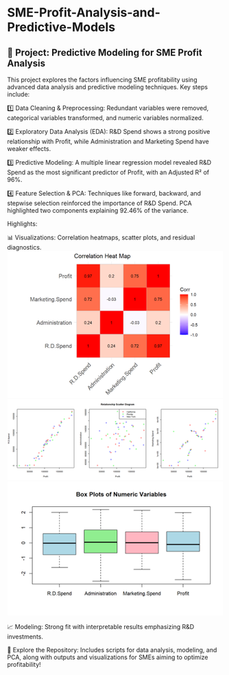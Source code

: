 # SME-Profit-Analysis-and-Predictive-Models

## 🚀 Project: Predictive Modeling for SME Profit Analysis

This project explores the factors influencing SME profitability using advanced data analysis and predictive modeling techniques. Key steps include:

1️⃣ Data Cleaning & Preprocessing: Redundant variables were removed, categorical variables transformed, and numeric variables normalized.

2️⃣ Exploratory Data Analysis (EDA): R&D Spend shows a strong positive relationship with Profit, while Administration and Marketing Spend have weaker effects.

3️⃣ Predictive Modeling: A multiple linear regression model revealed R&D Spend as the most significant predictor of Profit, with an Adjusted R² of 96%.

4️⃣ Feature Selection & PCA: Techniques like forward, backward, and stepwise selection reinforced the importance of R&D Spend. PCA highlighted two components explaining 92.46% of the variance.

Highlights:

📊 Visualizations: Correlation heatmaps, scatter plots, and residual diagnostics.
![](https://github.com/Nareshkumarmallela/SME-Profit-Analysis-and-Predictive-Models/blob/main/HeatMap.png)
![](https://github.com/Nareshkumarmallela/SME-Profit-Analysis-and-Predictive-Models/blob/main/Scatter_diagram.png)
![](https://github.com/Nareshkumarmallela/SME-Profit-Analysis-and-Predictive-Models/blob/main/Boxplot.png)

📈 Modeling: Strong fit with interpretable results emphasizing R&D investments.

🔗 Explore the Repository: Includes scripts for data analysis, modeling, and PCA, along with outputs and visualizations for SMEs aiming to optimize profitability!



